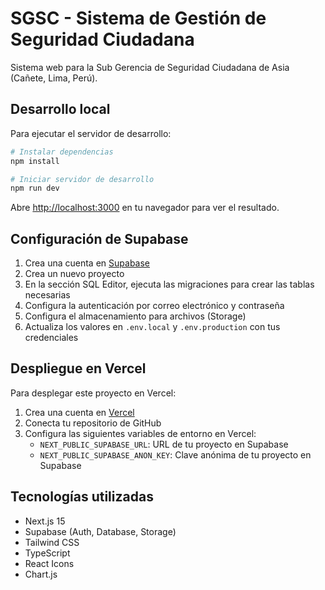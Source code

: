 # SGSC - Sistema de Gestión de Seguridad Ciudadana

Sistema web para la Sub Gerencia de Seguridad Ciudadana de Asia (Cañete, Lima, Perú).

## Desarrollo local

Para ejecutar el servidor de desarrollo:

```bash
# Instalar dependencias
npm install

# Iniciar servidor de desarrollo
npm run dev
```

Abre [http://localhost:3000](http://localhost:3000) en tu navegador para ver el resultado.

## Configuración de Supabase

1. Crea una cuenta en [Supabase](https://supabase.com)
2. Crea un nuevo proyecto
3. En la sección SQL Editor, ejecuta las migraciones para crear las tablas necesarias
4. Configura la autenticación por correo electrónico y contraseña
5. Configura el almacenamiento para archivos (Storage)
6. Actualiza los valores en `.env.local` y `.env.production` con tus credenciales

## Despliegue en Vercel

Para desplegar este proyecto en Vercel:

1. Crea una cuenta en [Vercel](https://vercel.com)
2. Conecta tu repositorio de GitHub
3. Configura las siguientes variables de entorno en Vercel:
   - `NEXT_PUBLIC_SUPABASE_URL`: URL de tu proyecto en Supabase
   - `NEXT_PUBLIC_SUPABASE_ANON_KEY`: Clave anónima de tu proyecto en Supabase

## Tecnologías utilizadas

- Next.js 15
- Supabase (Auth, Database, Storage)
- Tailwind CSS
- TypeScript
- React Icons
- Chart.js
